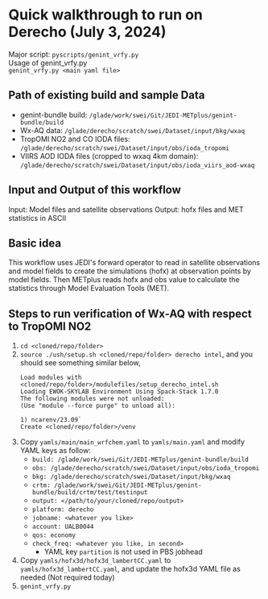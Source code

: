 # Quick walkthrough to run on Derecho (July 3, 2024)
Major script: `pyscripts/genint_vrfy.py` \
Usage of genint_vrfy.py \
`genint_vrfy.py <main yaml file>`

## Path of existing build and sample Data
* genint-bundle build: `/glade/work/swei/Git/JEDI-METplus/genint-bundle/build`
* Wx-AQ data: `/glade/derecho/scratch/swei/Dataset/input/bkg/wxaq`
* TropOMI NO2 and CO IODA files: `/glade/derecho/scratch/swei/Dataset/input/obs/ioda_tropomi`
* VIIRS AOD IODA files (cropped to wxaq 4km domain): `/glade/derecho/scratch/swei/Dataset/input/obs/ioda_viirs_aod-wxaq`

## Input and Output of this workflow
Input: Model files and satellite observations
Output: hofx files and MET statistics in ASCII

## Basic idea
This workflow uses JEDI's forward operator to read in satellite observations and model fields to create the simulations (hofx) at observation points by model fields.
Then METplus reads hofx and obs value to calculate the statistics through Model Evaluation Tools (MET).

## Steps to run verification of Wx-AQ with respect to TropOMI NO2
1. `cd <cloned/repo/folder>`
2. `source ./ush/setup.sh <cloned/repo/folder> derecho intel`, and you should see something similar below, 
   ```
   Load modules with <cloned/repo/folder>/modulefiles/setup_derecho_intel.sh
   Loading EWOK-SKYLAB Environment Using Spack-Stack 1.7.0
   The following modules were not unloaded:
   (Use "module --force purge" to unload all):

   1) ncarenv/23.09`
   Create <cloned/repo/folder>/venv
   ```
3. Copy `yamls/main/main_wrfchem.yaml` to `yamls/main.yaml` and modify YAML keys as follow:
   * `build: /glade/work/swei/Git/JEDI-METplus/genint-bundle/build`
   * `obs: /glade/derecho/scratch/swei/Dataset/input/obs/ioda_tropomi`
   * `bkg: /glade/derecho/scratch/swei/Dataset/input/bkg/wxaq`
   * `crtm: /glade/work/swei/Git/JEDI-METplus/genint-bundle/build/crtm/test/testinput`
   * `output: </path/to/your/cloned/repo/output>`
   * `platform: derecho`
   * `jobname: <whatever you like>`
   * `account: UALB0044`
   * `qos: economy`
   * `check_freq: <whatever you like, in second>`
     * YAML key `partition` is not used in PBS jobhead
4. Copy `yamls/hofx3d/hofx3d_lambertCC.yaml` to `yamls/hofx3d_lambertCC.yaml`, and update the hofx3d YAML file as needed (Not required today)
5. `genint_vrfy.py `
